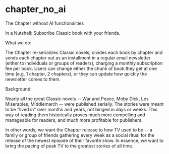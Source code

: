 # chapter_no_ai
The Chapter without AI functionalities 

In a Nutshell: Subscribe Classic book with your friends.

What we do: 

The Chapter re-serializes Classic novels; divides each book by chapter and sends each chapter out as an installment in a regular email newsletter (either to individuals or groups of readers), charging a monthly subscription fee per book. Users can change either the chunk of book they get at one time (e.g. 1 chapter, 2 chapters), or they can update how quickly the newsletter comes to them. 

Background: 

Nearly all the great Classic novels -- War and Peace, Moby Dick, Les Miserables, Middlemarch -- were published serially. The stories were meant to be "lived in" over months and years, not binged in days or weeks. This way of reading them historically proves much more compelling and manageable for readers, and much more profitable for publishers. 

In other words, we want the Chapter release to how TV used to be -- a family or group of friends gathering every week as a social ritual for the release of the newest episode of their favorite show. In essence, we want to bring the pacing of peak TV to the greatest stories of all time. 
